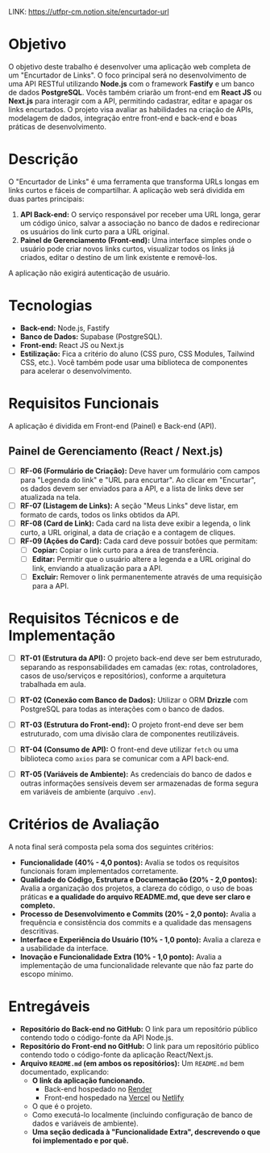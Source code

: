LINK: https://utfpr-cm.notion.site/encurtador-url



# Objetivo

O objetivo deste trabalho é desenvolver uma aplicação web completa de um "Encurtador de Links". O foco principal será no desenvolvimento de uma API RESTful utilizando **Node.js** com o framework **Fastify** e um banco de dados **PostgreSQL**. Vocês também criarão um front-end em **React JS** ou **Next.js** para interagir com a API, permitindo cadastrar, editar e apagar os links encurtados. O projeto visa avaliar as habilidades na criação de APIs, modelagem de dados, integração entre front-end e back-end e boas práticas de desenvolvimento.

# Descrição

O "Encurtador de Links" é uma ferramenta que transforma URLs longas em links curtos e fáceis de compartilhar. A aplicação web será dividida em duas partes principais:

1. **API Back-end:** O serviço responsável por receber uma URL longa, gerar um código único, salvar a associação no banco de dados e redirecionar os usuários do link curto para a URL original.
2. **Painel de Gerenciamento (Front-end):** Uma interface simples onde o usuário pode criar novos links curtos, visualizar todos os links já criados, editar o destino de um link existente e removê-los.

A aplicação não exigirá autenticação de usuário.

# Tecnologias

- **Back-end:** Node.js, Fastify
- **Banco de Dados:** Supabase (PostgreSQL).
- **Front-end:** React JS ou Next.js
- **Estilização:** Fica a critério do aluno (CSS puro, CSS Modules, Tailwind CSS, etc.). Você também pode usar uma biblioteca de componentes para acelerar o desenvolvimento.

# Requisitos Funcionais

A aplicação é dividida em Front-end (Painel) e Back-end (API).

## Painel de Gerenciamento (React / Next.js)

- [ ]  **RF-06 (Formulário de Criação):** Deve haver um formulário com campos para "Legenda do link" e "URL para encurtar". Ao clicar em "Encurtar", os dados devem ser enviados para a API, e a lista de links deve ser atualizada na tela.
- [ ]  **RF-07 (Listagem de Links):** A seção "Meus Links" deve listar, em formato de cards, todos os links obtidos da API.
- [ ]  **RF-08 (Card de Link):** Cada card na lista deve exibir a legenda, o link curto, a URL original, a data de criação e a contagem de cliques.
- [ ]  **RF-09 (Ações do Card):** Cada card deve possuir botões que permitam:
    - [ ]  **Copiar:** Copiar o link curto para a área de transferência.
    - [ ]  **Editar:** Permitir que o usuário altere a legenda e a URL original do link, enviando a atualização para a API.
    - [ ]  **Excluir:** Remover o link permanentemente através de uma requisição para a API.

# Requisitos Técnicos e de Implementação

- [ ]  **RT-01 (Estrutura da API):** O projeto back-end deve ser bem estruturado, separando as responsabilidades em camadas (ex: rotas, controladores, casos de uso/serviços e repositórios), conforme a arquitetura trabalhada em aula.
- [ ]  **RT-02 (Conexão com Banco de Dados):** Utilizar o ORM **Drizzle** com PostgreSQL para todas as interações com o banco de dados.
- [ ]  **RT-03 (Estrutura do Front-end):** O projeto front-end deve ser bem estruturado, com uma divisão clara de componentes reutilizáveis.
- [ ]  **RT-04 (Consumo de API):** O front-end deve utilizar `fetch` ou uma biblioteca como `axios` para se comunicar com a API back-end.
- [ ]  **RT-05 (Variáveis de Ambiente):** As credenciais do banco de dados e outras informações sensíveis devem ser armazenadas de forma segura em variáveis de ambiente (arquivo `.env`).



# Critérios de Avaliação

A nota final será composta pela soma dos seguintes critérios:

- **Funcionalidade (40% - 4,0 pontos):** Avalia se todos os requisitos funcionais foram implementados corretamente.
- **Qualidade do Código, Estrutura e Documentação (20% - 2,0 pontos):** Avalia a organização dos projetos, a clareza do código, o uso de boas práticas **e a qualidade do arquivo README.md, que deve ser claro e completo.**
- **Processo de Desenvolvimento e Commits (20% - 2,0 ponto):** Avalia a frequência e consistência dos commits e a qualidade das mensagens descritivas.
- **Interface e Experiência do Usuário (10% - 1,0 ponto):** Avalia a clareza e a usabilidade da interface.
- **Inovação e Funcionalidade Extra (10% - 1,0 ponto):** Avalia a implementação de uma funcionalidade relevante que não faz parte do escopo mínimo.

# Entregáveis

- **Repositório do Back-end no GitHub:** O link para um repositório público contendo todo o código-fonte da API Node.js.
- **Repositório do Front-end no GitHub:** O link para um repositório público contendo todo o código-fonte da aplicação React/Next.js.
- **Arquivo `README.md` (em ambos os repositórios):** Um `README.md` bem documentado, explicando:
    - **O link da aplicação funcionando.**
        - Back-end hospedado no [Render](https://render.com/)
        - Front-end hospedado na [Vercel](https://vercel.com/) ou [Netlify](https://www.netlify.com/)
    - O que é o projeto.
    - Como executá-lo localmente (incluindo configuração de banco de dados e variáveis de ambiente).
    - **Uma seção dedicada à "Funcionalidade Extra", descrevendo o que foi implementado e por quê.**